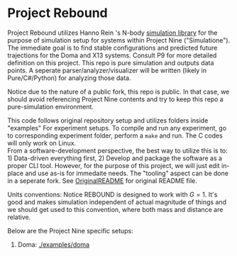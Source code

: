 # Project Rebound

Project Rebound utilizes Hanno Rein 's N-body [simulation library](https://github.com/hannorein/rebound) for the purpose of simulation setup for systems within Project Nine ("Simulatione"). 
The immediate goal is to find stable configurations and predicted future trajections for the Doma and X13 systems. Consult P9 for more detailed definition on this project.
This repo is pure simulation and outputs data points. A seperate parser/analyzer/visualizer will be written (likely in Pure/C#/Python) for analyzing those data.

Notice due to the nature of a public fork, this repo is public. In that case, we should avoid referencing Project Nine contents and try to keep this repo a pure-simulation environment.

This code follows original repository setup and utilizes folders inside "examples" For experiment setups. To compile and run any experiment, go to corresponding experiment folder, perform a `make` and run. The C codes will only work on Linux.  
From a software-development perspective, the best way to utilize this is to: 1) Data-driven everything first, 2) Develop and package the software as a proper CLI tool. However, for the purpose of this project, we will just edit in-place and use as-is for immedaite needs. The "tooling" aspect can be done in a seperate fork. See [OriginalREADME](./OriginalREADME.md) for original README file.

Units conventions: Notice REBOUND is designed to work with $G=1$. It's good and makes simulation independent of actual magnitude of things and we should get used to this convention, where both mass and distance are relative.

Below are the Project Nine specific setups:

1. Doma: [./examples/doma](./examples/doma)